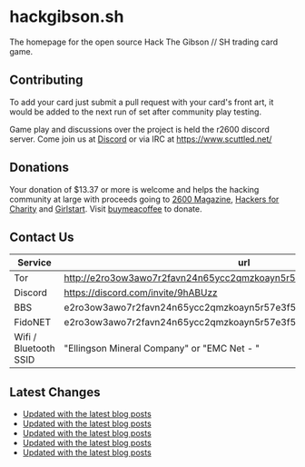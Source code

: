 # hackgibson.sh
The homepage for the open source Hack The Gibson // SH trading card game.


## Contributing

To add your card just submit a pull request with your card's front art, it would be added to the next run of set after community play testing.

Game play and discussions over the project is held the r2600 discord server. Come join us at [Discord](https://discord.com/invite/9hABUzz) or via IRC at https://www.scuttled.net/


## Donations

Your donation of $13.37 or more is welcome and helps the hacking community at large with proceeds going to [2600 Magazine](https://2600.com/), [Hackers for Charity](https://hackersforcharity.org) and [Girlstart](https://girlstart.org).  Visit [buymeacoffee](https://www.buymeacoffee.com/hackgibson.sh) to donate.


## Contact Us

Service | url
-|-
Tor | http://e2ro3ow3awo7r2favn24n65ycc2qmzkoayn5r57e3f56nvjwdcgg32ad.onion
Discord | https://discord.com/invite/9hABUzz
BBS | e2ro3ow3awo7r2favn24n65ycc2qmzkoayn5r57e3f56nvjwdcgg32ad.onion:23
FidoNET | e2ro3ow3awo7r2favn24n65ycc2qmzkoayn5r57e3f56nvjwdcgg32ad.onion:24554
Wifi / Bluetooth SSID | "Ellingson Mineral Company" or "EMC Net - <fidonet address>"

## Latest Changes
<!-- BLOG-POST-LIST:START -->
- [Updated with the latest blog posts](https://github.com/DFW2600/hackgibson.sh/commit/77f237a2bc7c9b32ea96eafc303116442376eb76)
- [Updated with the latest blog posts](https://github.com/DFW2600/hackgibson.sh/commit/3940de8d1f154cd34c29be27a18305e7eef28afc)
- [Updated with the latest blog posts](https://github.com/DFW2600/hackgibson.sh/commit/02fdea02cf8997c3e7f83a20b9cff83fd684e4a9)
- [Updated with the latest blog posts](https://github.com/DFW2600/hackgibson.sh/commit/73e39382d11d5450410cf8ebd52c06a77e42795e)
- [Updated with the latest blog posts](https://github.com/DFW2600/hackgibson.sh/commit/1d90f041085b6f3e236adf278d19988e9cf7c367)
<!-- BLOG-POST-LIST:END -->
